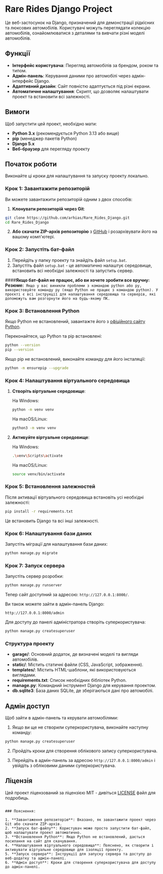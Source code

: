 # Rare Rides Django Project

Це веб-застосунок на Django, призначений для демонстрації рідкісних та люксових автомобілів. Користувачі можуть переглядати колекцію автомобілів, ознайомлюватися з деталями та вивчати різні моделі автомобілів.

## Функції

- **Інтерфейс користувача**: Перегляд автомобілів за брендом, роком та типом.
- **Адмін-панель**: Керування даними про автомобілі через адмін-інтерфейс Django.
- **Адаптивний дизайн**: Сайт повністю адаптується під різні екрани.
- **Автоматичне налаштування**: Скрипт, що дозволяє налаштувати проект та встановити всі залежності.

## Вимоги

Щоб запустити цей проект, необхідно мати:

- **Python 3.x** (рекомендується Python 3.13 або вище)
- **pip** (менеджер пакетів Python)
- **Django 5.x**
- **Веб-браузер** для перегляду проекту

## Початок роботи

Виконайте ці кроки для налаштування та запуску проекту локально.

### Крок 1: Завантажити репозиторій

Ви можете завантажити репозиторій одним з двох способів:

1. **Клонувати репозиторій через Git**:

```bash
git clone https://github.com/arhias/Rare_Rides_Django.git
cd Rare_Rides_Django
```

2. **Або скачати ZIP-архів репозиторію** з [GitHub](https://github.com/arhias/Rare_Rides_Django) і розархівувати його на вашому комп'ютері.

### Крок 2: Запустіть бат-файл

1. Перейдіть у папку проекту та знайдіть файл `setup.bat`.
2. Запустіть файл `setup.bat` - це автоматично налаштує середовище, встановить всі необхідні залежності та запустить сервер.

####**Якщо бат-файл не працює, або ви хочете зробити все вручну:**
**Резюме:**`
Якщо у вас виникли проблеми з командою python або py, використовуйте команду py (якщо Python не працює з командою python).
У проєкті є всі інструкції для налаштування середовища та серверів, які допоможуть вам розгорнути його на будь-якому ПК.`
### Крок 3: Встановлення Python

Якщо Python не встановлений, завантажте його з [офіційного сайту Python](https://www.python.org/downloads/).

Переконайтеся, що Python та pip встановлені:

```bash
python --version
pip --version
```

Якщо pip не встановлений, виконайте команду для його інсталяції:

```bash
python -m ensurepip --upgrade
```

### Крок 4: Налаштування віртуального середовища

1. **Створіть віртуальне середовище**:

   На Windows:
   ```bash
   python -m venv venv
   ```

   На macOS/Linux:
   ```bash
   python3 -m venv venv
   ```

2. **Активуйте віртуальне середовище**:

   На Windows:
   ```bash
   .\venv\Scripts\activate
   ```

   На macOS/Linux:
   ```bash
   source venv/bin/activate
   ```

### Крок 5: Встановлення залежностей

Після активації віртуального середовища встановіть усі необхідні залежності:

```bash
pip install -r requirements.txt
```

Це встановить Django та всі інші залежності.

### Крок 6: Налаштування бази даних

Запустіть міграції для налаштування бази даних:

```bash
python manage.py migrate
```

### Крок 7: Запуск сервера

Запустіть сервер розробки:

```bash
python manage.py runserver
```

Тепер сайт доступний за адресою: `http://127.0.0.1:8000/`.

Ви також можете зайти в адмін-панель Django:

```
http://127.0.0.1:8000/admin
```

Для доступу до панелі адміністратора створіть суперкористувача:

```bash
python manage.py createsuperuser
```

### Структура проекту

- **garage/**: Основний додаток, де визначені моделі та вигляди автомобілів.
- **static/**: Містить статичні файли (CSS, JavaScript, зображення).
- **templates/**: Містить HTML-шаблони, які використовуються виглядами.
- **requirements.txt**: Список необхідних бібліотек Python.
- **manage.py**: Командний інструмент Django для керування проектом.
- **db.sqlite3**: База даних SQLite, де зберігаються дані про автомобілі.

## Адмін доступ

Щоб зайти в адмін-панель та керувати автомобілями:

1. Якщо ви ще не створили суперкористувача, виконайте наступну команду:

```bash
python manage.py createsuperuser
```

2. Пройдіть кроки для створення облікового запису суперкористувача.

3. Перейдіть в адмін-панель за адресою `http://127.0.0.1:8000/admin` і увійдіть з обліковими даними суперкористувача.

## Ліцензія

Цей проект ліцензований за ліцензією MIT - дивіться [LICENSE](LICENSE) файл для подробиць.
```

### Пояснення:

1. **Завантаження репозиторію**: Вказано, як завантажити проект через Git або скачати ZIP-архів.
2. **Запуск бат-файлу**: Користувач може просто запустити бат-файл, щоб налаштувати проект автоматично.
3. **Встановлення Python**: Якщо Python не встановлений, дається посилання на сайт для скачування.
4. **Налаштування віртуального середовища**: Пояснено, як створити і активувати віртуальне середовище для ізоляції проекту.
5. **Запуск сервера**: Інструкції для запуску сервера та доступу до веб-додатку та адмін-панелі.
6. **Адмін доступ**: Кроки для створення суперкористувача для доступу до адмін-панелі.
